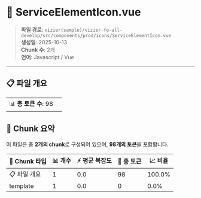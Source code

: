 # 📄 ServiceElementIcon.vue

> **파일 경로**: `vizier(sample)/vizier-fe-all-develop/src/components/prod/icons/ServiceElementIcon.vue`  
> **생성일**: 2025-10-13  
> **Chunk 수**: 2개  
> **언어**: Javascript / Vue
---





## 📋 파일 개요

| | |
|--|--|
| 📊 **총 토큰 수**: 98 |  |






## 🧩 Chunk 요약

이 파일은 총 **2개의 chunk**로 구성되어 있으며, **98개의 토큰**을 포함합니다.

| 🧩 Chunk 타입 | 📊 개수 | ⚡ 평균 복잡도 | 📝 총 토큰 | 📈 비율 |
|---------------|--------|-------------|----------|--------|
| 📋 파일 개요 | 1 | 0.0 | 98 | 100.0% |
| template | 1 | 0.0 | 0 | 0.0% |

